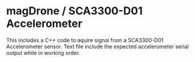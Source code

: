 # magDrone / SCA3300-D01 Accelerometer
This includes a C++ code to aquire signal from a SCA3300-D01 Accelerometer sensor. Text file include the expected accelerometer serial output while in working order.



















